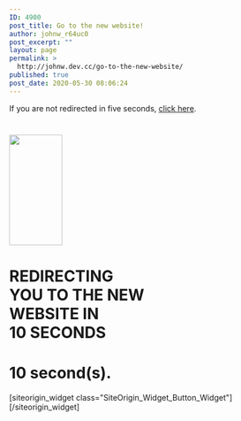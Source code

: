 ```yaml
---
ID: 4900
post_title: Go to the new website!
author: johnw_r64uc0
post_excerpt: ""
layout: page
permalink: >
  http://johnw.dev.cc/go-to-the-new-website/
published: true
post_date: 2020-05-30 08:06:24
---
```

<div id="pl-4900"  class="panel-layout" ><div id="pg-4900-0"  class="panel-grid panel-no-style"  data-style="{&quot;background_image_attachment&quot;:false,&quot;background_display&quot;:&quot;tile&quot;,&quot;lsow_dark_bg&quot;:&quot;&quot;,&quot;cell_alignment&quot;:&quot;flex-start&quot;,&quot;disable_row&quot;:&quot;&quot;,&quot;disable_desktop&quot;:&quot;&quot;,&quot;disable_tablet&quot;:&quot;&quot;,&quot;disable_mobile&quot;:&quot;&quot;,&quot;animation_event&quot;:&quot;enter&quot;,&quot;animation_screen_offset&quot;:&quot;0&quot;,&quot;animation_duration&quot;:&quot;1&quot;,&quot;animation_repeat&quot;:&quot;&quot;,&quot;animation_hide&quot;:true,&quot;animation_state_end&quot;:&quot;visible&quot;,&quot;animation_delay&quot;:&quot;0&quot;,&quot;animation_debounce&quot;:&quot;0.1&quot;}"  data-ratio="1"  data-ratio-direction="right" ><div id="pgc-4900-0-0"  class="panel-grid-cell"  data-weight="1" ><div id="panel-4900-0-0-0" class="so-panel widget widget_sow-editor panel-first-child panel-last-child" data-index="0" data-style="{&quot;background_image_attachment&quot;:false,&quot;background_display&quot;:&quot;tile&quot;,&quot;so_cpt_readonly&quot;:&quot;&quot;,&quot;disable_widget&quot;:&quot;&quot;,&quot;disable_desktop&quot;:&quot;&quot;,&quot;disable_tablet&quot;:&quot;&quot;,&quot;disable_mobile&quot;:&quot;&quot;,&quot;animation_event&quot;:&quot;enter&quot;,&quot;animation_screen_offset&quot;:&quot;0&quot;,&quot;animation_duration&quot;:&quot;1&quot;,&quot;animation_repeat&quot;:&quot;&quot;,&quot;animation_hide&quot;:true,&quot;animation_state_end&quot;:&quot;visible&quot;,&quot;animation_delay&quot;:&quot;0&quot;,&quot;animation_debounce&quot;:&quot;0.1&quot;}" ><div class="so-widget-sow-editor so-widget-sow-editor-base">
<div class="siteorigin-widget-tinymce textwidget">
	<head>
  <meta http-equiv="refresh" content="10; URL=https://www.bitdegree.org/" />
</head>
<body>
  <p>If you are not redirected in five seconds, <a href="https://www.bitdegree.org/">click here</a>.</p>
</body></div>
</div></div></div></div><div id="pg-4900-1"  class="panel-grid panel-no-style"  data-style="{&quot;background_image_attachment&quot;:false,&quot;background_display&quot;:&quot;tile&quot;,&quot;lsow_dark_bg&quot;:&quot;&quot;,&quot;cell_alignment&quot;:&quot;flex-start&quot;,&quot;disable_row&quot;:&quot;&quot;,&quot;disable_desktop&quot;:&quot;&quot;,&quot;disable_tablet&quot;:&quot;&quot;,&quot;disable_mobile&quot;:&quot;&quot;,&quot;animation_event&quot;:&quot;enter&quot;,&quot;animation_screen_offset&quot;:&quot;0&quot;,&quot;animation_duration&quot;:&quot;1&quot;,&quot;animation_repeat&quot;:&quot;&quot;,&quot;animation_hide&quot;:true,&quot;animation_state_end&quot;:&quot;visible&quot;,&quot;animation_delay&quot;:&quot;0&quot;,&quot;animation_debounce&quot;:&quot;0.1&quot;}"  data-ratio="1"  data-ratio-direction="right" ><div id="pgc-4900-1-0"  class="panel-grid-cell"  data-weight="0.5" ><div id="panel-4900-1-0-0" class="so-panel widget widget_sow-editor panel-first-child panel-last-child" data-index="1" data-style="{&quot;background_image_attachment&quot;:false,&quot;background_display&quot;:&quot;tile&quot;,&quot;so_cpt_readonly&quot;:&quot;&quot;,&quot;disable_widget&quot;:&quot;&quot;,&quot;disable_desktop&quot;:&quot;&quot;,&quot;disable_tablet&quot;:&quot;&quot;,&quot;disable_mobile&quot;:&quot;&quot;,&quot;animation_event&quot;:&quot;enter&quot;,&quot;animation_screen_offset&quot;:&quot;0&quot;,&quot;animation_duration&quot;:&quot;1&quot;,&quot;animation_repeat&quot;:&quot;&quot;,&quot;animation_hide&quot;:true,&quot;animation_state_end&quot;:&quot;visible&quot;,&quot;animation_delay&quot;:&quot;0&quot;,&quot;animation_debounce&quot;:&quot;0.1&quot;}" ><div class="so-widget-sow-editor so-widget-sow-editor-base">
<div class="siteorigin-widget-tinymce textwidget">
	<h1><img class="size-full wp-image-4904 alignright" src="/wp-content/uploads/2020/05/cartouche4-orange-200.png" alt="" width="96" height="200" /></h1>
</div>
</div></div></div><div id="pgc-4900-1-1"  class="panel-grid-cell"  data-weight="0.5" ><div id="panel-4900-1-1-0" class="so-panel widget widget_sow-editor panel-first-child panel-last-child" data-index="2" data-style="{&quot;background_image_attachment&quot;:false,&quot;background_display&quot;:&quot;tile&quot;,&quot;so_cpt_readonly&quot;:&quot;&quot;,&quot;disable_widget&quot;:&quot;&quot;,&quot;disable_desktop&quot;:&quot;&quot;,&quot;disable_tablet&quot;:&quot;&quot;,&quot;disable_mobile&quot;:&quot;&quot;,&quot;animation_event&quot;:&quot;enter&quot;,&quot;animation_screen_offset&quot;:&quot;0&quot;,&quot;animation_duration&quot;:&quot;1&quot;,&quot;animation_repeat&quot;:&quot;&quot;,&quot;animation_hide&quot;:true,&quot;animation_state_end&quot;:&quot;visible&quot;,&quot;animation_delay&quot;:&quot;0&quot;,&quot;animation_debounce&quot;:&quot;0.1&quot;}" ><div class="so-widget-sow-editor so-widget-sow-editor-base">
<div class="siteorigin-widget-tinymce textwidget">
	<h1>REDIRECTING<br />
YOU TO THE NEW<br />
WEBSITE IN<br />
10 SECONDS</h1>
<h1></h1>
</div>
</div></div></div></div><div id="pg-4900-2"  class="panel-grid panel-no-style"  data-style="{&quot;background_image_attachment&quot;:false,&quot;background_display&quot;:&quot;tile&quot;,&quot;lsow_dark_bg&quot;:&quot;&quot;,&quot;cell_alignment&quot;:&quot;flex-start&quot;,&quot;disable_row&quot;:&quot;&quot;,&quot;disable_desktop&quot;:&quot;&quot;,&quot;disable_tablet&quot;:&quot;&quot;,&quot;disable_mobile&quot;:&quot;&quot;,&quot;animation_event&quot;:&quot;enter&quot;,&quot;animation_screen_offset&quot;:&quot;0&quot;,&quot;animation_duration&quot;:&quot;1&quot;,&quot;animation_repeat&quot;:&quot;&quot;,&quot;animation_hide&quot;:true,&quot;animation_state_end&quot;:&quot;visible&quot;,&quot;animation_delay&quot;:&quot;0&quot;,&quot;animation_debounce&quot;:&quot;0.1&quot;}" ><div id="pgc-4900-2-0"  class="panel-grid-cell"  data-weight="0.5" ><div id="panel-4900-2-0-0" class="so-panel widget widget_sow-editor panel-first-child panel-last-child" data-index="3" data-style="{&quot;background_image_attachment&quot;:false,&quot;background_display&quot;:&quot;tile&quot;,&quot;so_cpt_readonly&quot;:&quot;&quot;,&quot;disable_widget&quot;:&quot;&quot;,&quot;disable_desktop&quot;:&quot;&quot;,&quot;disable_tablet&quot;:&quot;&quot;,&quot;disable_mobile&quot;:&quot;&quot;,&quot;animation_event&quot;:&quot;enter&quot;,&quot;animation_screen_offset&quot;:&quot;0&quot;,&quot;animation_duration&quot;:&quot;1&quot;,&quot;animation_repeat&quot;:&quot;&quot;,&quot;animation_hide&quot;:true,&quot;animation_state_end&quot;:&quot;visible&quot;,&quot;animation_delay&quot;:&quot;0&quot;,&quot;animation_debounce&quot;:&quot;0.1&quot;}" ><div class="so-widget-sow-editor so-widget-sow-editor-base">
<div class="siteorigin-widget-tinymce textwidget">
	<h1><span id="counter">10</span> second(s).</h1>
<script type="text/javascript">
function countdown() {
    var i = document.getElementById('counter');
    if (parseInt(i.innerHTML)<=0) {
        location.href = 'login.php';
    }
if (parseInt(i.innerHTML)!=0) {
    i.innerHTML = parseInt(i.innerHTML)-1;
}
}
setInterval(function(){ countdown(); },1000);
</script></div>
</div></div></div><div id="pgc-4900-2-1"  class="panel-grid-cell"  data-weight="0.5" ><div id="panel-4900-2-1-0" class="so-panel widget widget_sow-button panel-first-child panel-last-child" data-index="4" data-style="{&quot;background_image_attachment&quot;:false,&quot;background_display&quot;:&quot;tile&quot;,&quot;so_cpt_readonly&quot;:&quot;&quot;,&quot;disable_widget&quot;:&quot;&quot;,&quot;disable_desktop&quot;:&quot;&quot;,&quot;disable_tablet&quot;:&quot;&quot;,&quot;disable_mobile&quot;:&quot;&quot;,&quot;animation_event&quot;:&quot;enter&quot;,&quot;animation_screen_offset&quot;:&quot;0&quot;,&quot;animation_duration&quot;:&quot;1&quot;,&quot;animation_repeat&quot;:&quot;&quot;,&quot;animation_hide&quot;:true,&quot;animation_state_end&quot;:&quot;visible&quot;,&quot;animation_delay&quot;:&quot;0&quot;,&quot;animation_debounce&quot;:&quot;0.1&quot;}" >[siteorigin_widget class="SiteOrigin_Widget_Button_Widget"]<input type="hidden" value="{&quot;instance&quot;:{&quot;text&quot;:&quot;Go Now&quot;,&quot;url&quot;:&quot;https:\/\/jofowood.com&quot;,&quot;button_icon&quot;:{&quot;icon_selected&quot;:&quot;&quot;,&quot;icon_color&quot;:false,&quot;icon&quot;:0,&quot;icon_placement&quot;:&quot;left&quot;,&quot;so_field_container_state&quot;:&quot;closed&quot;},&quot;design&quot;:{&quot;width&quot;:false,&quot;width_unit&quot;:&quot;px&quot;,&quot;align&quot;:&quot;center&quot;,&quot;theme&quot;:&quot;flat&quot;,&quot;button_color&quot;:&quot;#2e5ed1&quot;,&quot;text_color&quot;:&quot;#ffffff&quot;,&quot;hover&quot;:true,&quot;font&quot;:&quot;default&quot;,&quot;font_size&quot;:&quot;1&quot;,&quot;rounding&quot;:&quot;0.25&quot;,&quot;padding&quot;:&quot;0.5&quot;,&quot;so_field_container_state&quot;:&quot;open&quot;},&quot;attributes&quot;:{&quot;id&quot;:&quot;&quot;,&quot;classes&quot;:&quot;&quot;,&quot;title&quot;:&quot;&quot;,&quot;onclick&quot;:&quot;&quot;,&quot;rel&quot;:&quot;&quot;,&quot;so_field_container_state&quot;:&quot;closed&quot;},&quot;_sow_form_id&quot;:&quot;9293523985ed28196ba2a1660052867&quot;,&quot;_sow_form_timestamp&quot;:&quot;1590854105594&quot;,&quot;new_window&quot;:false},&quot;args&quot;:{&quot;before_widget&quot;:&quot;&lt;div id=\&quot;panel-4900-2-1-0\&quot; class=\&quot;so-panel widget widget_sow-button panel-first-child panel-last-child\&quot; data-index=\&quot;4\&quot; data-style=\&quot;{&amp;quot;background_image_attachment&amp;quot;:false,&amp;quot;background_display&amp;quot;:&amp;quot;tile&amp;quot;,&amp;quot;so_cpt_readonly&amp;quot;:&amp;quot;&amp;quot;,&amp;quot;disable_widget&amp;quot;:&amp;quot;&amp;quot;,&amp;quot;disable_desktop&amp;quot;:&amp;quot;&amp;quot;,&amp;quot;disable_tablet&amp;quot;:&amp;quot;&amp;quot;,&amp;quot;disable_mobile&amp;quot;:&amp;quot;&amp;quot;,&amp;quot;animation_event&amp;quot;:&amp;quot;enter&amp;quot;,&amp;quot;animation_screen_offset&amp;quot;:&amp;quot;0&amp;quot;,&amp;quot;animation_duration&amp;quot;:&amp;quot;1&amp;quot;,&amp;quot;animation_repeat&amp;quot;:&amp;quot;&amp;quot;,&amp;quot;animation_hide&amp;quot;:true,&amp;quot;animation_state_end&amp;quot;:&amp;quot;visible&amp;quot;,&amp;quot;animation_delay&amp;quot;:&amp;quot;0&amp;quot;,&amp;quot;animation_debounce&amp;quot;:&amp;quot;0.1&amp;quot;}\&quot; &gt;&quot;,&quot;after_widget&quot;:&quot;&lt;\/div&gt;&quot;,&quot;before_title&quot;:&quot;&lt;h3 class=\&quot;widget-title\&quot;&gt;&quot;,&quot;after_title&quot;:&quot;&lt;\/h3&gt;&quot;,&quot;widget_id&quot;:&quot;widget-2-1-0&quot;}}" />[/siteorigin_widget]</div></div></div></div>